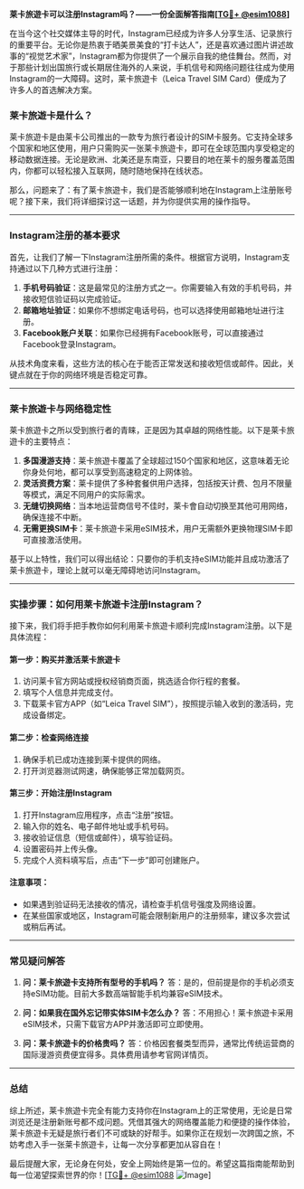 **莱卡旅遊卡可以注册Instagram吗？——一份全面解答指南[[TG💪+ @esim1088](https://t.me/s/esim1088)]**

在当今这个社交媒体主导的时代，Instagram已经成为许多人分享生活、记录旅行的重要平台。无论你是热衷于晒美景美食的“打卡达人”，还是喜欢通过图片讲述故事的“视觉艺术家”，Instagram都为你提供了一个展示自我的绝佳舞台。然而，对于那些计划出国旅行或长期居住海外的人来说，手机信号和网络问题往往成为使用Instagram的一大障碍。这时，莱卡旅遊卡（Leica Travel SIM Card）便成为了许多人的首选解决方案。

### 莱卡旅遊卡是什么？

莱卡旅遊卡是由莱卡公司推出的一款专为旅行者设计的SIM卡服务。它支持全球多个国家和地区使用，用户只需购买一张莱卡旅遊卡，即可在全球范围内享受稳定的移动数据连接。无论是欧洲、北美还是东南亚，只要目的地在莱卡的服务覆盖范围内，你都可以轻松接入互联网，随时随地保持在线状态。

那么，问题来了：有了莱卡旅遊卡，我们是否能够顺利地在Instagram上注册账号呢？接下来，我们将详细探讨这一话题，并为你提供实用的操作指导。

---

### Instagram注册的基本要求

首先，让我们了解一下Instagram注册所需的条件。根据官方说明，Instagram支持通过以下几种方式进行注册：

1. **手机号码验证**：这是最常见的注册方式之一。你需要输入有效的手机号码，并接收短信验证码以完成验证。
2. **邮箱地址验证**：如果你不想绑定电话号码，也可以选择使用邮箱地址进行注册。
3. **Facebook账户关联**：如果你已经拥有Facebook账号，可以直接通过Facebook登录Instagram。

从技术角度来看，这些方法的核心在于能否正常发送和接收短信或邮件。因此，关键点就在于你的网络环境是否稳定可靠。

---

### 莱卡旅遊卡与网络稳定性

莱卡旅遊卡之所以受到旅行者的青睐，正是因为其卓越的网络性能。以下是莱卡旅遊卡的主要特点：

1. **多国漫游支持**：莱卡旅遊卡覆盖了全球超过150个国家和地区，这意味着无论你身处何地，都可以享受到高速稳定的上网体验。
2. **灵活资费方案**：莱卡提供了多种套餐供用户选择，包括按天计费、包月不限量等模式，满足不同用户的实际需求。
3. **无缝切换网络**：当本地运营商信号不佳时，莱卡會自动切换至其他可用网络，确保连接不中断。
4. **无需更换SIM卡**：莱卡旅遊卡采用eSIM技术，用户无需额外更换物理SIM卡即可直接激活使用。

基于以上特性，我们可以得出结论：只要你的手机支持eSIM功能并且成功激活了莱卡旅遊卡，理论上就可以毫无障碍地访问Instagram。

---

### 实操步骤：如何用莱卡旅遊卡注册Instagram？

接下来，我们将手把手教你如何利用莱卡旅遊卡顺利完成Instagram注册。以下是具体流程：

#### 第一步：购买并激活莱卡旅遊卡
1. 访问莱卡官方网站或授权经销商页面，挑选适合你行程的套餐。
2. 填写个人信息并完成支付。
3. 下载莱卡官方APP（如“Leica Travel SIM”），按照提示输入收到的激活码，完成设备绑定。

#### 第二步：检查网络连接
1. 确保手机已成功连接到莱卡提供的网络。
2. 打开浏览器测试网速，确保能够正常加载网页。

#### 第三步：开始注册Instagram
1. 打开Instagram应用程序，点击“注册”按钮。
2. 输入你的姓名、电子邮件地址或手机号码。
3. 接收验证信息（短信或邮件），填写验证码。
4. 设置密码并上传头像。
5. 完成个人资料填写后，点击“下一步”即可创建账户。

#### 注意事项：
- 如果遇到验证码无法接收的情况，请检查手机信号强度及网络设置。
- 在某些国家或地区，Instagram可能会限制新用户的注册频率，建议多次尝试或稍后再试。

---

### 常见疑问解答

1. **问：莱卡旅遊卡支持所有型号的手机吗？**
   答：是的，但前提是你的手机必须支持eSIM功能。目前大多数高端智能手机均兼容eSIM技术。

2. **问：如果我在国外忘记带实体SIM卡怎么办？**
   答：不用担心！莱卡旅遊卡采用eSIM技术，只需下载官方APP并激活即可立即使用。

3. **问：莱卡旅遊卡的价格贵吗？**
   答：价格因套餐类型而异，通常比传统运营商的国际漫游资费便宜得多。具体费用请参考官网详情页。

---

### 总结

综上所述，莱卡旅遊卡完全有能力支持你在Instagram上的正常使用，无论是日常浏览还是注册新账号都不成问题。凭借其强大的网络覆盖能力和便捷的操作体验，莱卡旅遊卡无疑是旅行者们不可或缺的好帮手。如果你正在规划一次跨国之旅，不妨考虑入手一张莱卡旅遊卡，让每一次分享都更加从容自在！

最后提醒大家，无论身在何处，安全上网始终是第一位的。希望这篇指南能帮助到每一位渴望探索世界的你！[[TG💪+ @esim1088](https://t.me/s/esim1088) ![Image](https://i.postimg.cc/4NQfJmqS/Snipaste-2025-05-13-00-14-12.png)]